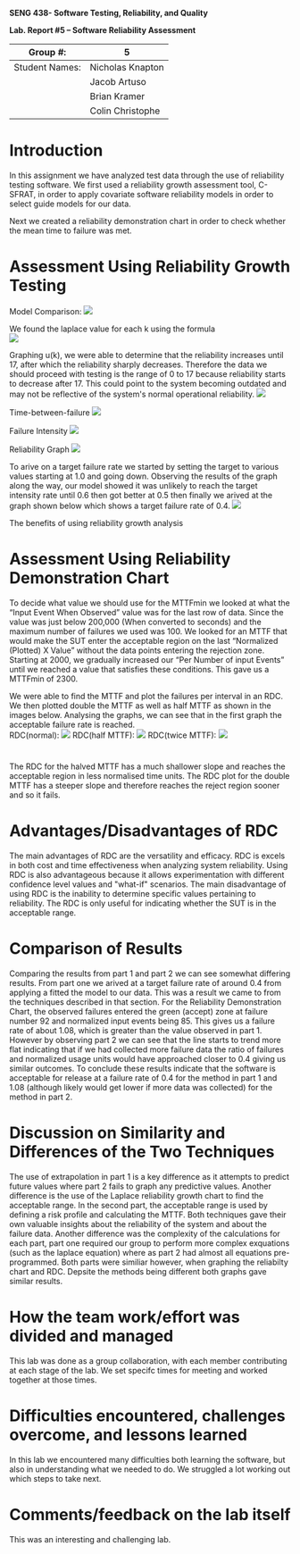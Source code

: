 **SENG 438- Software Testing, Reliability, and Quality**

**Lab. Report \#5 – Software Reliability Assessment**

| Group \#:      |  5  |
| -------------- | --- |
| Student Names: |  Nicholas Knapton   |
|                |  Jacob Artuso   |
|                |  Brian Kramer  |
|                |  Colin Christophe   |

# Introduction
In this assignment we have analyzed test data through the use of reliability testing software. We first used a reliability growth assessment tool, C-SFRAT, in order to apply covariate software reliability models in order to select guide models for our data.

Next we created a reliability demonstration chart in order to check whether the mean time to failure was met.
# 

# Assessment Using Reliability Growth Testing 
Model Comparison:
<img src='./media/comparison.PNG'/>

We found the laplace value for each k using the formula<br />
<img src='./laplace.png'/> <br />

Graphing u(k), we were able to determine that the reliability increases until 17, after which the reliability sharply decreases. Therefore the data we should proceed with testing is the range of 0 to 17 because reliability starts to decrease after 17. This could point to the system becoming outdated and may not be reflective of the system's normal operational reliability.
<img src='./Picture1.png'/>

Time-between-failure
<img src='./media/twoModels.PNG'/>

Failure Intensity
<img src='./media/intensityGraph.PNG'/>

Reliability Graph
<img src='./media/reliabilityGraph.PNG'/>

To arive on a target failure rate we started by setting the target to various values starting at 1.0 and going down. Observing the results of the graph along the way, our model showed it was unlikely to reach the target intensity rate until 0.6 then got better at 0.5 then finally we arived at the graph shown below which shows a target failure rate of 0.4.
<img src='./targetFailureRate.PNG'/>

The benefits of using reliability growth analysis


# Assessment Using Reliability Demonstration Chart 
To decide what value we should use for the MTTFmin we looked at what the “Input Event When Observed” value was for the last row of data. Since the value was just below 200,000 (When converted to seconds) and the maximum number of failures we used was 100. We looked for an MTTF that would make the SUT enter the acceptable region on the last “Normalized (Plotted) X Value” without the data points entering the rejection zone. Starting at 2000, we gradually increased our “Per Number of input Events” until we reached a value that satisfies these conditions. This gave us a MTTFmin of 2300. 

We were able to find the MTTF and plot the failures per interval in an RDC. We then plotted double the MTTF as well as half MTTF as shown in the images below. Analysing the graphs, we can see that in the first graph the acceptable failure rate is reached.<br />RDC(normal):
<img src='./RDC1.png'/>
RDC(half MTTF):
<img src='./RDCTwice.png'/>
RDC(twice MTTF):
<img src='./RDCHalf.png'/>
# 
The RDC for the halved MTTF has a much shallower slope and reaches the acceptable region in less normalised time units. The RDC plot for the double MTTF has a steeper slope and therefore reaches the reject region sooner and so it fails.

# Advantages/Disadvantages of RDC <br />
The main advantages of RDC are the versatility and efficacy. RDC is excels in both cost and time effectiveness when analyzing system reliability. Using RDC is also advantageous because it allows experimentation with different confidence level values and "what-if" scenarios.
The main disadvantage of using RDC is the inability to determine specific values pertaining to reliability. The RDC is only useful for indicating whether the SUT is in the acceptable range. 

# Comparison of Results
Comparing the results from part 1 and part 2 we can see somewhat differing results. From part one we arived at a target failure rate of around 0.4 from applying a fitted the model to our data. This was a result we came to from the techniques described in that section. For the Reliability Demonstration Chart, the observed failures entered the green (accept) zone at failure number 92 and normalized input events being 85. This gives us a failure rate of about 1.08, which is greater than the value observed in part 1. However by observing part 2 we can see that the line starts to trend more flat indicating that if we had collected more failure data the ratio of failures and normalized usage units would have approached closer to 0.4 giving us similar outcomes. To conclude these results indicate that the software is acceptable for release at a failure rate of 0.4 for the method in part 1 and 1.08 (although likely would get lower if more data was collected) for the method in part 2.

# Discussion on Similarity and Differences of the Two Techniques
The use of extrapolation in part 1 is a key difference as it attempts to predict future values where part 2 fails to graph any predictive values. Another difference is the use of the Laplace reliability growth chart to find the acceptable range. In the second part, the acceptable range is used by defining a risk profile and calculating the MTTF. Both techniques gave their own valuable insights about the reliability of the system and about the failure data. Another difference was the complexity of the calculations for each part, part one required our group to perform more complex exquations (such as the laplace equation) where as part 2 had almost all equations pre-programmed. Both parts were similiar however, when graphing the reliabilty chart and RDC. Depsite the methods being different both graphs gave similar results. 

# How the team work/effort was divided and managed
This lab was done as a group collaboration, with each member contributing at each stage of the lab. We set specifc times for meeting and worked together at those times.

# Difficulties encountered, challenges overcome, and lessons learned
In this lab we encountered many difficulties both learning the software, but also in understanding what we needed to do. We struggled a lot working out which steps to take next.

# Comments/feedback on the lab itself
This was an interesting and challenging lab.
